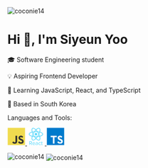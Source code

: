 <p align="left"> <img src="https://komarev.com/ghpvc/?username=coconie14&label=Profile%20views&color=0e75b6&style=flat" alt="coconie14" /> </p>

<h1 align="left">Hi 👋, I'm Siyeun Yoo</h1>
<p>🎓 Software Engineering student</p>
<p>💡 Aspiring Frontend Developer</p> 
<p>🚀 Learning JavaScript, React, and TypeScript</p>
<p>📍 Based in South Korea </p>


<p align="left">Languages and Tools: </p>
<p align="left"> <a href="https://developer.mozilla.org/en-US/docs/Web/JavaScript" target="_blank" rel="noreferrer"> <img src="https://raw.githubusercontent.com/devicons/devicon/master/icons/javascript/javascript-original.svg" alt="javascript" width="40" height="40"/> </a> <a href="https://reactjs.org/" target="_blank" rel="noreferrer"> <img src="https://raw.githubusercontent.com/devicons/devicon/master/icons/react/react-original-wordmark.svg" alt="react" width="40" height="40"/> </a> <a href="https://www.typescriptlang.org/" target="_blank" rel="noreferrer"> <img src="https://raw.githubusercontent.com/devicons/devicon/master/icons/typescript/typescript-original.svg" alt="typescript" width="40" height="40"/> </a> </p>

<p><img align="left" src="https://github-readme-stats.vercel.app/api/top-langs?username=coconie14&show_icons=true&locale=en&layout=compact" alt="coconie14" /></p>

<p>&nbsp;<img align="center" src="https://github-readme-stats.vercel.app/api?username=coconie14&show_icons=true&locale=en" alt="coconie14" /></p>




